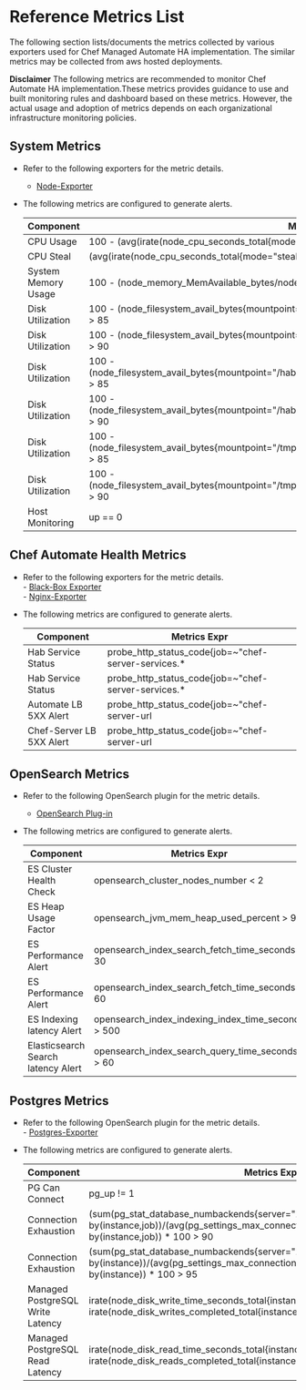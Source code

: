# Reference Metrics List

The following section lists/documents the metrics collected by various exporters used for Chef Managed Automate HA implementation. The similar metrics may be collected from aws hosted deployments.

**Disclaimer**
The following metrics are recommended to monitor Chef Automate HA implementation.These metrics provides guidance to use and built monitoring rules and dashboard based on these metrics. However, the actual usage and adoption of metrics depends on each organizational infrastructure monitoring policies.

## System Metrics
* Refer to the following exporters for the metric details.
    - [Node-Exporter](https://github.com/prometheus/node_exporter)
   
 
* The following metrics are configured to generate alerts.  

    | **Component**           | **Metrics Expr**                                    |  
    |-------------------------|------------------------------------------------|  
    |   CPU Usage             | 100 - (avg(irate(node_cpu_seconds_total{mode="idle"}[5m])) by(instance,job) * 100) > 95 |  
    |   CPU Steal | (avg(irate(node_cpu_seconds_total{mode="steal"}[5m]) * 100) by(instance,job))> 20 |
    |   System Memory Usage | 100 - (node_memory_MemAvailable_bytes/node_memory_MemTotal_bytes*100) > 95 |
    |   Disk Utilization | 100 - (node_filesystem_avail_bytes{mountpoint="/"}/node_filesystem_size_bytes{mountpoint="/"}*100) > 85 |
    |   Disk Utilization | 100 - (node_filesystem_avail_bytes{mountpoint="/"}/node_filesystem_size_bytes{mountpoint="/"}*100) > 90 |
    |   Disk Utilization | 100 - (node_filesystem_avail_bytes{mountpoint="/hab"}/node_filesystem_size_bytes{mountpoint="/hab"}*100) > 85 |
    |   Disk Utilization | 100 - (node_filesystem_avail_bytes{mountpoint="/hab"}/node_filesystem_size_bytes{mountpoint="/hab"}*100) > 90 |
    |   Disk Utilization | 100 - (node_filesystem_avail_bytes{mountpoint="/tmp"}/node_filesystem_size_bytes{mountpoint="/tmp"}*100) > 85 |
    |   Disk Utilization | 100 - (node_filesystem_avail_bytes{mountpoint="/tmp"}/node_filesystem_size_bytes{mountpoint="/tmp"}*100) > 90 |
    |  Host Monitoring | up == 0 |


## Chef Automate Health Metrics
* Refer to the following exporters for the metric details.  
        - [Black-Box Exporter](https://github.com/prometheus/blackbox_exporter)  
        - [Nginx-Exporter](https://github.com/nginxinc/nginx-prometheus-exporter)

* The following metrics are configured to generate alerts.


    | **Component**           | **Metrics Expr**                               |
    |-------------------------|------------------------------------------------|
    | Hab Service Status    | probe_http_status_code{job=~"chef-server-services.*|automate-services.*"} != 200 |
    | Hab Service Status | probe_http_status_code{job=~"chef-server-services.*|automate-services.*"} != 200 |
    | Automate LB 5XX Alert | probe_http_status_code{job=~"chef-server-url|chef-automate-url"} >= 500 |
    | Chef-Server LB 5XX Alert | probe_http_status_code{job=~"chef-server-url|chef-automate-url"} >= 500 |

## OpenSearch Metrics
* Refer to the following OpenSearch plugin for the metric details.  
    - [OpenSearch Plug-in](https://github.com/aiven/prometheus-exporter-plugin-for-opensearch)

* The following metrics are configured to generate alerts.


    | **Component**           | **Metrics Expr**                               |
    |-------------------------|------------------------------------------------|
    | ES Cluster Health Check | opensearch_cluster_nodes_number < 2 |
    | ES Heap Usage Factor | opensearch_jvm_mem_heap_used_percent > 95 |
    | ES Performance Alert | opensearch_index_search_fetch_time_seconds > 30 | 
    | ES Performance Alert | opensearch_index_search_fetch_time_seconds > 60 |
    | ES Indexing latency Alert | opensearch_index_indexing_index_time_seconds > 500 |
    | Elasticsearch Search latency Alert | opensearch_index_search_query_time_seconds > 60 |


## Postgres Metrics
*  Refer to the following OpenSearch plugin for the metric details.  
        - [Postgres-Exporter](https://github.com/prometheus-community/postgres_exporter)

* The following metrics are configured to generate alerts.

    | **Component**           | **Metrics Expr**                               |
    |-------------------------|------------------------------------------------|
    | PG Can Connect | pg_up != 1 |
    | Connection Exhaustion | (sum(pg_stat_database_numbackends{server="10.100.12.36:5432"}) by(instance,job))/(avg(pg_settings_max_connections{server="10.100.12.36:5432"}) by(instance,job)) * 100 > 90 |
    | Connection Exhaustion | (sum(pg_stat_database_numbackends{server="10.100.12.36:5432"}) by(instance))/(avg(pg_settings_max_connections{server="10.100.12.36:5432"}) by(instance)) * 100 > 95 |
    | Managed PostgreSQL Write Latency | irate(node_disk_write_time_seconds_total{instance=~".*pg.*"}[5m]) / irate(node_disk_writes_completed_total{instance=~".*pg.*"}[5m]) > 300 |
    | Managed PostgreSQL Read Latency | irate(node_disk_read_time_seconds_total{instance=~".*pg.*"}[5m]) / irate(node_disk_reads_completed_total{instance=~".*pg.*"}[5m]) > 300 |

